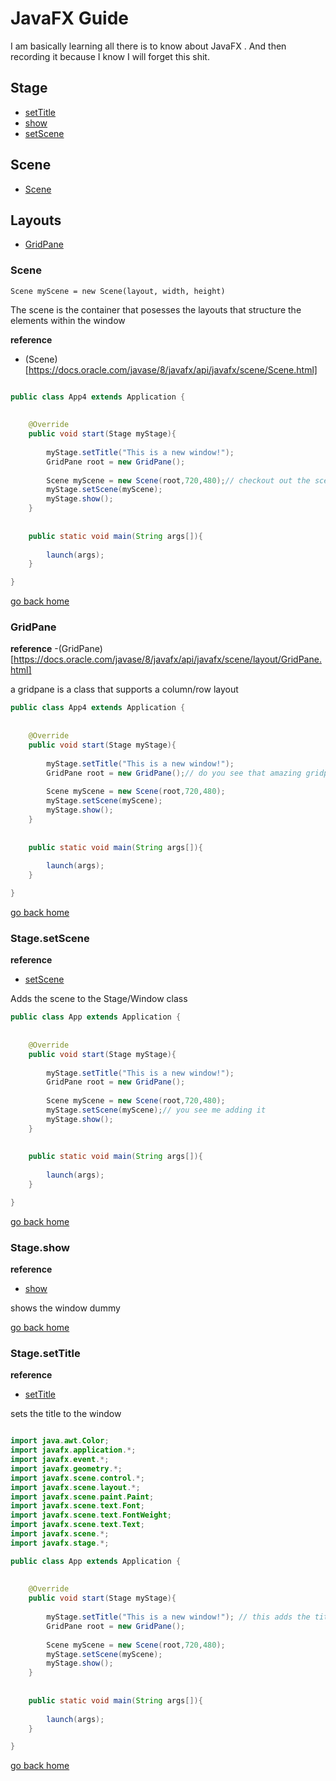 # JavaFX Guide

I am basically learning all there is to know about JavaFX
. And then  recording it because I know I will forget this 
shit.

## Stage 

- [setTitle][stage-title]
- [show][stage-show]
- [setScene][stage-scene]

## Scene
- [Scene][scene]


## Layouts 
- [GridPane][grid]


[scene]:#scene
[grid]:#gridpane
[stage-scene]:#stage.setscene
[stage-show]:#stage.show
[home]:#javafx-guide
[stage-title]:#stage.settitle

### Scene

`Scene myScene = new Scene(layout, width, height)`

The scene is the container that posesses the layouts that structure 
the elements within the window



**reference**

- (Scene)[https://docs.oracle.com/javase/8/javafx/api/javafx/scene/Scene.html]

```java

public class App4 extends Application {
	
	
	@Override
	public void start(Stage myStage){
		
		myStage.setTitle("This is a new window!");
		GridPane root = new GridPane();
		
		Scene myScene = new Scene(root,720,480);// checkout out the scene
		myStage.setScene(myScene);
		myStage.show();
	}
	
	
	public static void main(String args[]){
		
		launch(args);
	}

}


```

[go back home][home]

### GridPane

**reference**
-(GridPane)[https://docs.oracle.com/javase/8/javafx/api/javafx/scene/layout/GridPane.html]

a gridpane is a class that supports a column/row layout

```java
public class App4 extends Application {
	
	
	@Override
	public void start(Stage myStage){
		
		myStage.setTitle("This is a new window!");
		GridPane root = new GridPane();// do you see that amazing gridpane?
		
		Scene myScene = new Scene(root,720,480);
		myStage.setScene(myScene);
		myStage.show();
	}
	
	
	public static void main(String args[]){
		
		launch(args);
	}

}

```

[go back home][home]

### Stage.setScene 

**reference**
- [setScene](https://docs.oracle.com/javase/8/javafx/api/javafx/stage/Stage.html#setScene-javafx.scene.Scene-)

Adds the scene to the Stage/Window class

```java
public class App extends Application {
	
	
	@Override
	public void start(Stage myStage){
		
		myStage.setTitle("This is a new window!");
		GridPane root = new GridPane();
		
		Scene myScene = new Scene(root,720,480);
		myStage.setScene(myScene);// you see me adding it
		myStage.show();
	}
	
	
	public static void main(String args[]){
		
		launch(args);
	}

}
```

[go back home][home]

### Stage.show

**reference**
- [show](https://docs.oracle.com/javase/8/javafx/api/javafx/stage/Stage.html#show--)

shows the window dummy

[go back home][home]


### Stage.setTitle

**reference** 
- [setTitle](https://docs.oracle.com/javase/8/javafx/api/javafx/stage/Stage.html#setTitle-java.lang.String-) 

sets the title to the window

```java

import java.awt.Color;
import javafx.application.*;
import javafx.event.*;
import javafx.geometry.*;
import javafx.scene.control.*;
import javafx.scene.layout.*;
import javafx.scene.paint.Paint;
import javafx.scene.text.Font;
import javafx.scene.text.FontWeight;
import javafx.scene.text.Text;
import javafx.scene.*;
import javafx.stage.*;

public class App extends Application {
	
	
	@Override
	public void start(Stage myStage){
		
		myStage.setTitle("This is a new window!"); // this adds the title to the window
		GridPane root = new GridPane();
		
		Scene myScene = new Scene(root,720,480);
		myStage.setScene(myScene);
		myStage.show();
	}
	
	
	public static void main(String args[]){
		
		launch(args);
	}

}

```

[go back home][home]